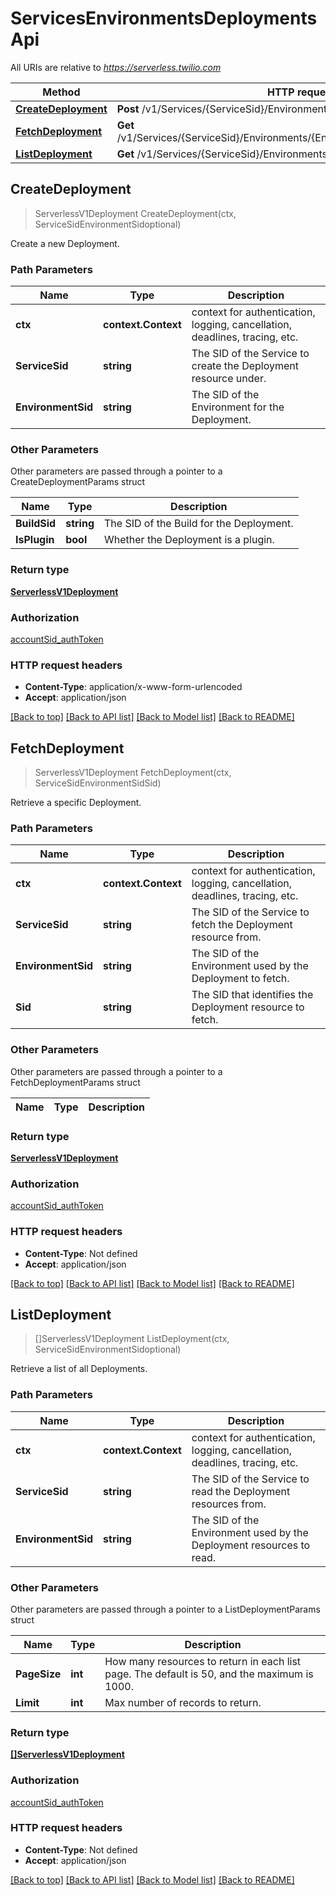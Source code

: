 # ServicesEnvironmentsDeploymentsApi

All URIs are relative to *https://serverless.twilio.com*

Method | HTTP request | Description
------------- | ------------- | -------------
[**CreateDeployment**](ServicesEnvironmentsDeploymentsApi.md#CreateDeployment) | **Post** /v1/Services/{ServiceSid}/Environments/{EnvironmentSid}/Deployments | 
[**FetchDeployment**](ServicesEnvironmentsDeploymentsApi.md#FetchDeployment) | **Get** /v1/Services/{ServiceSid}/Environments/{EnvironmentSid}/Deployments/{Sid} | 
[**ListDeployment**](ServicesEnvironmentsDeploymentsApi.md#ListDeployment) | **Get** /v1/Services/{ServiceSid}/Environments/{EnvironmentSid}/Deployments | 



## CreateDeployment

> ServerlessV1Deployment CreateDeployment(ctx, ServiceSidEnvironmentSidoptional)



Create a new Deployment.

### Path Parameters


Name | Type | Description
------------- | ------------- | -------------
**ctx** | **context.Context** | context for authentication, logging, cancellation, deadlines, tracing, etc.
**ServiceSid** | **string** | The SID of the Service to create the Deployment resource under.
**EnvironmentSid** | **string** | The SID of the Environment for the Deployment.

### Other Parameters

Other parameters are passed through a pointer to a CreateDeploymentParams struct


Name | Type | Description
------------- | ------------- | -------------
**BuildSid** | **string** | The SID of the Build for the Deployment.
**IsPlugin** | **bool** | Whether the Deployment is a plugin.

### Return type

[**ServerlessV1Deployment**](ServerlessV1Deployment.md)

### Authorization

[accountSid_authToken](../README.md#accountSid_authToken)

### HTTP request headers

- **Content-Type**: application/x-www-form-urlencoded
- **Accept**: application/json

[[Back to top]](#) [[Back to API list]](../README.md#documentation-for-api-endpoints)
[[Back to Model list]](../README.md#documentation-for-models)
[[Back to README]](../README.md)


## FetchDeployment

> ServerlessV1Deployment FetchDeployment(ctx, ServiceSidEnvironmentSidSid)



Retrieve a specific Deployment.

### Path Parameters


Name | Type | Description
------------- | ------------- | -------------
**ctx** | **context.Context** | context for authentication, logging, cancellation, deadlines, tracing, etc.
**ServiceSid** | **string** | The SID of the Service to fetch the Deployment resource from.
**EnvironmentSid** | **string** | The SID of the Environment used by the Deployment to fetch.
**Sid** | **string** | The SID that identifies the Deployment resource to fetch.

### Other Parameters

Other parameters are passed through a pointer to a FetchDeploymentParams struct


Name | Type | Description
------------- | ------------- | -------------

### Return type

[**ServerlessV1Deployment**](ServerlessV1Deployment.md)

### Authorization

[accountSid_authToken](../README.md#accountSid_authToken)

### HTTP request headers

- **Content-Type**: Not defined
- **Accept**: application/json

[[Back to top]](#) [[Back to API list]](../README.md#documentation-for-api-endpoints)
[[Back to Model list]](../README.md#documentation-for-models)
[[Back to README]](../README.md)


## ListDeployment

> []ServerlessV1Deployment ListDeployment(ctx, ServiceSidEnvironmentSidoptional)



Retrieve a list of all Deployments.

### Path Parameters


Name | Type | Description
------------- | ------------- | -------------
**ctx** | **context.Context** | context for authentication, logging, cancellation, deadlines, tracing, etc.
**ServiceSid** | **string** | The SID of the Service to read the Deployment resources from.
**EnvironmentSid** | **string** | The SID of the Environment used by the Deployment resources to read.

### Other Parameters

Other parameters are passed through a pointer to a ListDeploymentParams struct


Name | Type | Description
------------- | ------------- | -------------
**PageSize** | **int** | How many resources to return in each list page. The default is 50, and the maximum is 1000.
**Limit** | **int** | Max number of records to return.

### Return type

[**[]ServerlessV1Deployment**](ServerlessV1Deployment.md)

### Authorization

[accountSid_authToken](../README.md#accountSid_authToken)

### HTTP request headers

- **Content-Type**: Not defined
- **Accept**: application/json

[[Back to top]](#) [[Back to API list]](../README.md#documentation-for-api-endpoints)
[[Back to Model list]](../README.md#documentation-for-models)
[[Back to README]](../README.md)

